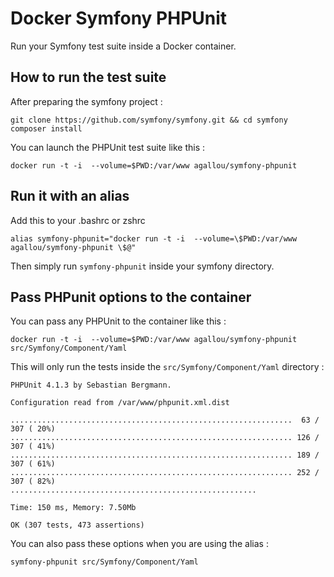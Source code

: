 Docker Symfony PHPUnit
======================

Run your Symfony test suite inside a Docker container.

How to run the test suite
-------------------------

After preparing the symfony project :

```
git clone https://github.com/symfony/symfony.git && cd symfony
composer install
```

You can launch the PHPUnit test suite like this :

```
docker run -t -i  --volume=$PWD:/var/www agallou/symfony-phpunit
```


Run it with an alias
--------------------

Add this to your .bashrc or zshrc 

```
alias symfony-phpunit="docker run -t -i  --volume=\$PWD:/var/www agallou/symfony-phpunit \$@"
```

Then simply run ```symfony-phpunit``` inside your symfony directory.


Pass PHPunit options to the container
-------------------------------------

You can pass any PHPUnit to the container like this : 

```
docker run -t -i  --volume=$PWD:/var/www agallou/symfony-phpunit src/Symfony/Component/Yaml
```

This will only run the tests inside the ```src/Symfony/Component/Yaml``` directory :

```
PHPUnit 4.1.3 by Sebastian Bergmann.

Configuration read from /var/www/phpunit.xml.dist

...............................................................  63 / 307 ( 20%)
............................................................... 126 / 307 ( 41%)
............................................................... 189 / 307 ( 61%)
............................................................... 252 / 307 ( 82%)
.......................................................

Time: 150 ms, Memory: 7.50Mb

OK (307 tests, 473 assertions)
```

You can also pass these options when you are using the alias : 

```
symfony-phpunit src/Symfony/Component/Yaml
```
